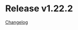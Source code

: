 # Release v1.22.2
[Changelog](https://github.com/opentelekomcloud/terraform-provider-opentelekomcloud/blob/master/CHANGELOG.md#1222-december-16-2020)
